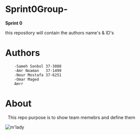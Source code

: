 # Sprint0Group-

   **Sprint 0**
 
 
 this repository will contain  the authors name's & ID's

   # Authors
        -Sameh Sonbol 37-3088
        -Amr Noaman   37-1499
        -Nour Mostafa 37-6251
        -Omar Maged
        Amrr
        
   # About
    This repo purpose is to show team memebrs and define them 
    
    
![m'lady](https://www.samcodes.co.uk/project/geometrize-haxe-web/assets/images/xseagull.jpg.pagespeed.ic.iK66EGA15-.jpg)

